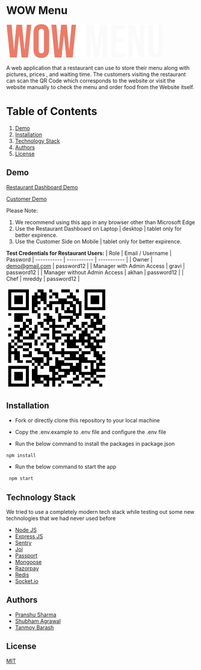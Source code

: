 # WOW Menu

![WOW Menu Logo](https://github.com/pesto-students/wow-menu-frontend-team1-jayesh/blob/master/public/images/Logo.png?raw=true)

A web application that a restaurant can use to store their menu along with pictures,
prices , and waiting time. The customers visiting the restaurant can scan the QR
Code which corresponds to the website or visit the website manually to check the
menu and order food from the Website itself.

# Table of Contents

1. [Demo](#demo)
2. [Installation](#installation)
3. [Technology Stack](#technology-stack)
4. [Authors](#authors)
5. [License](#license)

## Demo

[Restaurant Dashboard Demo](https://wow-menu.netlify.app/login)

[Customer Demo](https://wow-menu.netlify.app/6319f53e3cf4ba89de5d6f6e/1)

Please Note:

1. We recommend using this app in any browser other than Microsoft Edge
2. Use the Restaurant Dashboard on Laptop | desktop | tablet only for better expirence.
3. Use the Customer Side on Mobile | tablet only for better expirence.

**Test Credentials for Restaurant Users:**
| Role | Email / Username | Password
| ----------- | ----------- | ----------- |
| Owner | demo@gmail.com | password12 |
| Manager with Admin Access | gravi | password12 |
| Manager without Admin Access | akhan | password12 |
| Chef | mreddy | password12 |

![Demo QR for Customer](https://github.com/pesto-students/wow-menu-frontend-team1-jayesh/blob/master/public/images/CustomerLink.png?raw=true)

## Installation

- Fork or directly clone this repository to your local machine

- Copy the .env.example to .env file and configure the .env file

- Run the below command to install the packages in package.json

```bash
npm install
```

- Run the below command to start the app

```bash
 npm start
```

## Technology Stack

We tried to use a completely modern tech stack while testing out some new technologies that we had never used before

- [Node JS](https://nodejs.org/en/)
- [Express JS](https://expressjs.com/)
- [Sentry](https://sentry.io/welcome/)
- [Joi](https://www.npmjs.com/package/joi)
- [Passport](https://www.passportjs.org/)
- [Mongoose](https://mongoosejs.com/)
- [Razorpay](https://razorpay.com/)
- [Redis](https://redis.io/)
- [Socket.io](https://socket.io/)

## Authors

- [Pranshu Sharma](https://github.com/Pranshu-Sharma)
- [Shubham Agrawal](https://github.com/shubham4agrawal)
- [Tanmoy Barash](https://github.com/tanmoy1996)

## License

[MIT](https://opensource.org/licenses/MIT)
